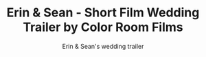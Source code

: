 ---
title: Erin & Sean - Short Film Wedding Trailer by Color Room Films
subtitle: Erin & Sean's wedding trailer
location:
link: 190136625
thumb: /img/thumbs/erin_sean.jpg
---
